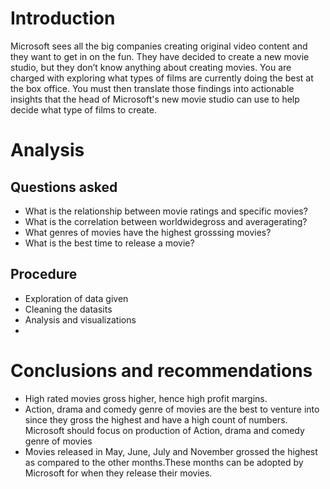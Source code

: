 
# Introduction
Microsoft sees all the big companies creating original video content and they want to get in on the fun. They have decided to create a new movie studio, but they don’t know anything about creating movies. You are charged with exploring what types of films are currently doing the best at the box office. You must then translate those findings into actionable insights that the head of Microsoft's new movie studio can use to help decide what type of films to create.

# Analysis
## Questions asked
* What is the relationship between movie ratings and specific movies?
* What is the correlation between worldwidegross and averagerating?
* What genres of movies have the highest grosssing movies?
* What is the best time to release a movie?

## Procedure
* Exploration of data given
* Cleaning the datasits
* Analysis and visualizations
* 
# Conclusions and recommendations
* High rated movies gross higher, hence high profit margins.
* Action, drama and comedy genre of movies are the best to venture into since they gross the highest and have a high count of numbers. Microsoft should focus on production of Action, drama and comedy genre of movies
* Movies released in May, June, July and November grossed the highest as compared to the other months.These months can be adopted by Microsoft for when they release their movies.
